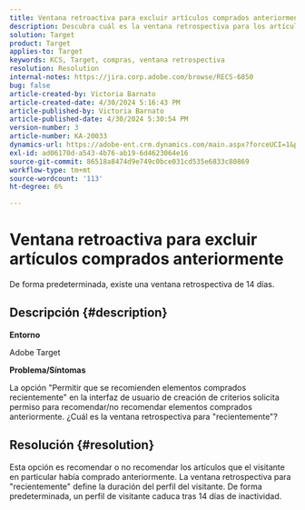 ```yaml
---
title: Ventana retroactiva para excluir artículos comprados anteriormente
description: Descubra cuál es la ventana retrospectiva para los artículos comprados recientemente.
solution: Target
product: Target
applies-to: Target
keywords: KCS, Target, compras, ventana retrospectiva
resolution: Resolution
internal-notes: https://jira.corp.adobe.com/browse/RECS-6850
bug: false
article-created-by: Victoria Barnato
article-created-date: 4/30/2024 5:16:43 PM
article-published-by: Victoria Barnato
article-published-date: 4/30/2024 5:30:54 PM
version-number: 3
article-number: KA-20033
dynamics-url: https://adobe-ent.crm.dynamics.com/main.aspx?forceUCI=1&pagetype=entityrecord&etn=knowledgearticle&id=be6d0369-1507-ef11-9f89-000d3a31b84a
exl-id: ad06170d-a543-4b76-ab19-6d4623064e16
source-git-commit: 86518a8474d9e749c0bce031cd535e6833c80869
workflow-type: tm+mt
source-wordcount: '113'
ht-degree: 6%

---
```


# Ventana retroactiva para excluir artículos comprados anteriormente


De forma predeterminada, existe una ventana retrospectiva de 14 días.

## Descripción {#description}


<b>Entorno</b>

Adobe Target

<b>Problema/Síntomas</b>

La opción &quot;Permitir que se recomienden elementos comprados recientemente&quot; en la interfaz de usuario de creación de criterios solicita permiso para recomendar/no recomendar elementos comprados anteriormente. ¿Cuál es la ventana retrospectiva para &quot;recientemente&quot;?


## Resolución {#resolution}


Esta opción es recomendar o no recomendar los artículos que el visitante en particular había comprado anteriormente. La ventana retrospectiva para &quot;recientemente&quot; define la duración del perfil del visitante. De forma predeterminada, un perfil de visitante caduca tras 14 días de inactividad.
